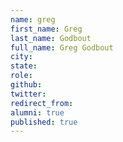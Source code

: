 ```yaml
---
name: greg
first_name: Greg
last_name: Godbout
full_name: Greg Godbout
city: 
state: 
role: 
github: 
twitter: 
redirect_from: 
alumni: true
published: true
---
```


